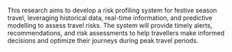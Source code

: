 This research aims to develop a risk profiling system for festive season travel, leveraging historical data, real-time information, and predictive modelling to assess travel risks.
The system will provide timely alerts, recommendations, and risk assessments to help travellers make informed decisions and optimize their journeys during peak travel periods.

